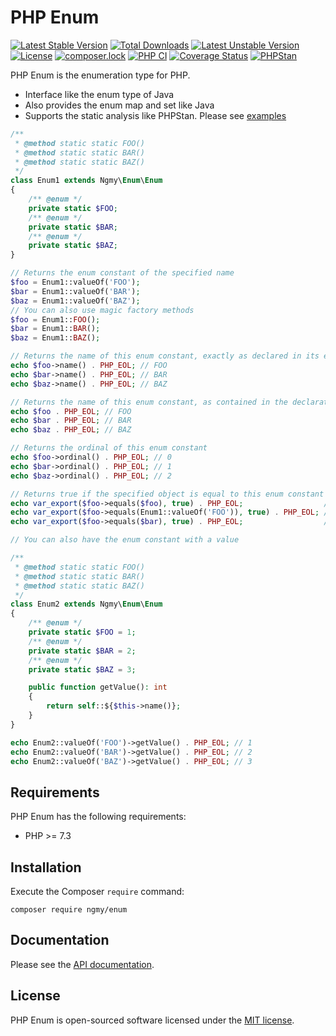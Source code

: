 # PHP Enum
[![Latest Stable Version](https://poser.pugx.org/ngmy/enum/v)](//packagist.org/packages/ngmy/enum)
[![Total Downloads](https://poser.pugx.org/ngmy/enum/downloads)](//packagist.org/packages/ngmy/enum)
[![Latest Unstable Version](https://poser.pugx.org/ngmy/enum/v/unstable)](//packagist.org/packages/ngmy/enum)
[![License](https://poser.pugx.org/ngmy/enum/license)](//packagist.org/packages/ngmy/enum)
[![composer.lock](https://poser.pugx.org/ngmy/enum/composerlock)](//packagist.org/packages/ngmy/enum)
[![PHP CI](https://github.com/ngmy/php-typed-array/actions/workflows/php.yml/badge.svg)](https://github.com/ngmy/php-typed-array/actions/workflows/php.yml)
[![Coverage Status](https://coveralls.io/repos/github/ngmy/php-enum/badge.svg?branch=master)](https://coveralls.io/github/ngmy/php-enum?branch=master)
[![PHPStan](https://img.shields.io/badge/PHPStan-enabled-brightgreen.svg?style=flat)](https://github.com/phpstan/phpstan)

PHP Enum is the enumeration type for PHP.

- Interface like the enum type of Java
- Also provides the enum map and set like Java
- Supports the static analysis like PHPStan. Please see [examples](docs/examples)

```php
/**
 * @method static static FOO()
 * @method static static BAR()
 * @method static static BAZ()
 */
class Enum1 extends Ngmy\Enum\Enum
{
    /** @enum */
    private static $FOO;
    /** @enum */
    private static $BAR;
    /** @enum */
    private static $BAZ;
}

// Returns the enum constant of the specified name
$foo = Enum1::valueOf('FOO');
$bar = Enum1::valueOf('BAR');
$baz = Enum1::valueOf('BAZ');
// You can also use magic factory methods
$foo = Enum1::FOO();
$bar = Enum1::BAR();
$baz = Enum1::BAZ();

// Returns the name of this enum constant, exactly as declared in its enum declaration
echo $foo->name() . PHP_EOL; // FOO
echo $bar->name() . PHP_EOL; // BAR
echo $baz->name() . PHP_EOL; // BAZ

// Returns the name of this enum constant, as contained in the declaration
echo $foo . PHP_EOL; // FOO
echo $bar . PHP_EOL; // BAR
echo $baz . PHP_EOL; // BAZ

// Returns the ordinal of this enum constant
echo $foo->ordinal() . PHP_EOL; // 0
echo $bar->ordinal() . PHP_EOL; // 1
echo $baz->ordinal() . PHP_EOL; // 2

// Returns true if the specified object is equal to this enum constant
echo var_export($foo->equals($foo), true) . PHP_EOL;                  // true
echo var_export($foo->equals(Enum1::valueOf('FOO')), true) . PHP_EOL; // true
echo var_export($foo->equals($bar), true) . PHP_EOL;                  // false

// You can also have the enum constant with a value

/**
 * @method static static FOO()
 * @method static static BAR()
 * @method static static BAZ()
 */
class Enum2 extends Ngmy\Enum\Enum
{
    /** @enum */
    private static $FOO = 1;
    /** @enum */
    private static $BAR = 2;
    /** @enum */
    private static $BAZ = 3;

    public function getValue(): int
    {
        return self::${$this->name()};
    }
}

echo Enum2::valueOf('FOO')->getValue() . PHP_EOL; // 1
echo Enum2::valueOf('BAR')->getValue() . PHP_EOL; // 2
echo Enum2::valueOf('BAZ')->getValue() . PHP_EOL; // 3
```

## Requirements
PHP Enum has the following requirements:

* PHP >= 7.3

## Installation
Execute the Composer `require` command:
```console
composer require ngmy/enum
```

## Documentation
Please see the [API documentation](https://ngmy.github.io/php-enum/api/).

## License
PHP Enum is open-sourced software licensed under the [MIT license](http://opensource.org/licenses/MIT).
